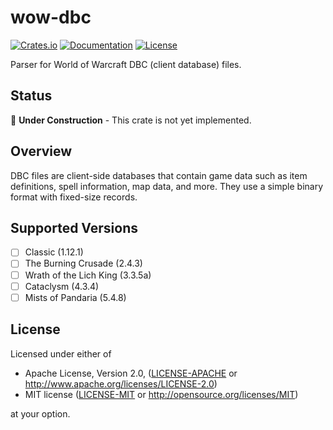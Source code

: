 # wow-dbc

[![Crates.io](https://img.shields.io/crates/v/wow-dbc.svg)](https://crates.io/crates/wow-dbc)
[![Documentation](https://docs.rs/wow-dbc/badge.svg)](https://docs.rs/wow-dbc)
[![License](https://img.shields.io/crates/l/wow-dbc.svg)](https://github.com/wowemulation-dev/warcraft-rs#license)

Parser for World of Warcraft DBC (client database) files.

## Status

🚧 **Under Construction** - This crate is not yet implemented.

## Overview

DBC files are client-side databases that contain game data such as item definitions,
spell information, map data, and more. They use a simple binary format with
fixed-size records.

## Supported Versions

- [ ] Classic (1.12.1)
- [ ] The Burning Crusade (2.4.3)
- [ ] Wrath of the Lich King (3.3.5a)
- [ ] Cataclysm (4.3.4)
- [ ] Mists of Pandaria (5.4.8)

## License

Licensed under either of

- Apache License, Version 2.0, ([LICENSE-APACHE](../../LICENSE-APACHE) or <http://www.apache.org/licenses/LICENSE-2.0>)
- MIT license ([LICENSE-MIT](../../LICENSE-MIT) or <http://opensource.org/licenses/MIT>)

at your option.
